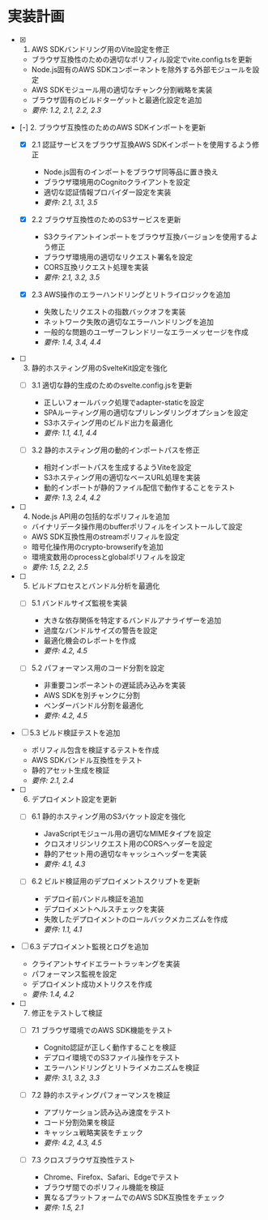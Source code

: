 # 実装計画

- [x] 1. AWS SDKバンドリング用のVite設定を修正





  - ブラウザ互換性のための適切なポリフィル設定でvite.config.tsを更新
  - Node.js固有のAWS SDKコンポーネントを除外する外部モジュールを設定
  - AWS SDKモジュール用の適切なチャンク分割戦略を実装
  - ブラウザ固有のビルドターゲットと最適化設定を追加
  - _要件: 1.2, 2.1, 2.2, 2.3_

- [-] 2. ブラウザ互換性のためのAWS SDKインポートを更新



  - [x] 2.1 認証サービスをブラウザ互換AWS SDKインポートを使用するよう修正


    - Node.js固有のインポートをブラウザ同等品に置き換え
    - ブラウザ環境用のCognitoクライアントを設定
    - 適切な認証情報プロバイダー設定を実装
    - _要件: 2.1, 3.1, 3.5_

  - [x] 2.2 ブラウザ互換性のためのS3サービスを更新


    - S3クライアントインポートをブラウザ互換バージョンを使用するよう修正
    - ブラウザ環境用の適切なリクエスト署名を設定
    - CORS互換リクエスト処理を実装
    - _要件: 2.1, 3.2, 3.5_

  - [x] 2.3 AWS操作のエラーハンドリングとリトライロジックを追加


    - 失敗したリクエストの指数バックオフを実装
    - ネットワーク失敗の適切なエラーハンドリングを追加
    - 一般的な問題のユーザーフレンドリーなエラーメッセージを作成
    - _要件: 1.4, 3.4, 4.4_

- [ ] 3. 静的ホスティング用のSvelteKit設定を強化
  - [ ] 3.1 適切な静的生成のためのsvelte.config.jsを更新
    - 正しいフォールバック処理でadapter-staticを設定
    - SPAルーティング用の適切なプリレンダリングオプションを設定
    - S3ホスティング用のビルド出力を最適化
    - _要件: 1.1, 4.1, 4.4_

  - [ ] 3.2 静的ホスティング用の動的インポートパスを修正
    - 相対インポートパスを生成するようViteを設定
    - S3ホスティング用の適切なベースURL処理を実装
    - 動的インポートが静的ファイル配信で動作することをテスト
    - _要件: 1.3, 2.4, 4.2_

- [ ] 4. Node.js API用の包括的なポリフィルを追加
  - バイナリデータ操作用のbufferポリフィルをインストールして設定
  - AWS SDK互換性用のstreamポリフィルを設定
  - 暗号化操作用のcrypto-browserifyを追加
  - 環境変数用のprocessとglobalポリフィルを設定
  - _要件: 1.5, 2.2, 2.5_

- [ ] 5. ビルドプロセスとバンドル分析を最適化
  - [ ] 5.1 バンドルサイズ監視を実装
    - 大きな依存関係を特定するバンドルアナライザーを追加
    - 過度なバンドルサイズの警告を設定
    - 最適化機会のレポートを作成
    - _要件: 4.2, 4.5_

  - [ ] 5.2 パフォーマンス用のコード分割を設定
    - 非重要コンポーネントの遅延読み込みを実装
    - AWS SDKを別チャンクに分割
    - ベンダーバンドル分割を最適化
    - _要件: 4.2, 4.5_

- [ ] 5.3 ビルド検証テストを追加
  - ポリフィル包含を検証するテストを作成
  - AWS SDKバンドル互換性をテスト
  - 静的アセット生成を検証
  - _要件: 2.1, 2.4_

- [ ] 6. デプロイメント設定を更新
  - [ ] 6.1 静的ホスティング用のS3バケット設定を強化
    - JavaScriptモジュール用の適切なMIMEタイプを設定
    - クロスオリジンリクエスト用のCORSヘッダーを設定
    - 静的アセット用の適切なキャッシュヘッダーを実装
    - _要件: 4.1, 4.3_

  - [ ] 6.2 ビルド検証用のデプロイメントスクリプトを更新
    - デプロイ前バンドル検証を追加
    - デプロイメントヘルスチェックを実装
    - 失敗したデプロイメントのロールバックメカニズムを作成
    - _要件: 1.1, 4.1_

- [ ] 6.3 デプロイメント監視とログを追加
  - クライアントサイドエラートラッキングを実装
  - パフォーマンス監視を設定
  - デプロイメント成功メトリクスを作成
  - _要件: 1.4, 4.2_

- [ ] 7. 修正をテストして検証
  - [ ] 7.1 ブラウザ環境でのAWS SDK機能をテスト
    - Cognito認証が正しく動作することを検証
    - デプロイ環境でのS3ファイル操作をテスト
    - エラーハンドリングとリトライメカニズムを検証
    - _要件: 3.1, 3.2, 3.3_

  - [ ] 7.2 静的ホスティングパフォーマンスを検証
    - アプリケーション読み込み速度をテスト
    - コード分割効果を検証
    - キャッシュ戦略実装をチェック
    - _要件: 4.2, 4.3, 4.5_

  - [ ] 7.3 クロスブラウザ互換性テスト
    - Chrome、Firefox、Safari、Edgeでテスト
    - ブラウザ間でのポリフィル機能を検証
    - 異なるプラットフォームでのAWS SDK互換性をチェック
    - _要件: 1.5, 2.1_